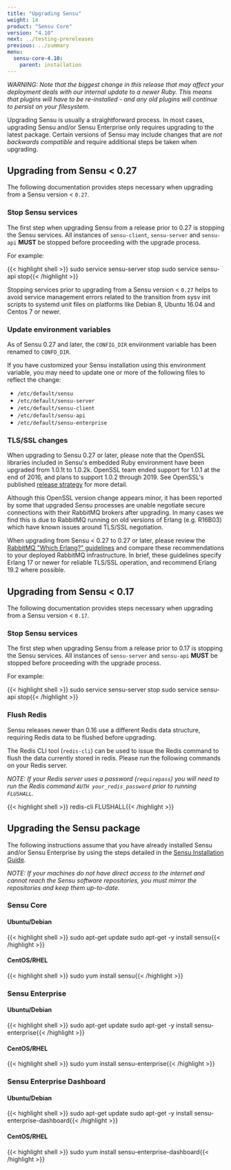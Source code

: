 ```yaml
---
title: "Upgrading Sensu"
weight: 14
product: "Sensu Core"
version: "4.10"
next: ../testing-prereleases
previous: ../summary
menu:
  sensu-core-4.10:
    parent: installation
---
```


_WARNING: Note that the biggest change in this release that may affect your
deployment deals with our internal update to a newer Ruby. This means
that plugins will have to be re-installed - and any old plugins will
continue to persist on your filesystem._

Upgrading Sensu is usually a straightforward process. In most cases,
upgrading Sensu and/or Sensu Enterprise only requires upgrading to the
latest package. Certain versions of Sensu may include changes that are
*not backwards compatible* and require additional steps be taken when
upgrading.

## Upgrading from Sensu < 0.27

The following documentation provides steps necessary when upgrading
from a Sensu version < `0.27`.

### Stop Sensu services

The first step when upgrading Sensu from a release prior to 0.27 is
stopping the Sensu services. All instances of `sensu-client`,
`sensu-server` and `sensu-api` **MUST** be stopped before proceeding
with the upgrade process.

For example:

{{< highlight shell >}}
sudo service sensu-server stop
sudo service sensu-api stop{{< /highlight >}}

Stopping services prior to upgrading from a Sensu version < `0.27`
helps to avoid service management errors related to the transition
from sysv init scripts to systemd unit files on platforms like Debian
8, Ubuntu 16.04 and Centos 7 or newer.

### Update environment variables

As of Sensu 0.27 and later, the `CONFIG_DIR` environment variable has been
renamed to `CONFD_DIR`.

If you have customized your Sensu installation using this environment variable,
you may need to update one or more of the following files to reflect the change:

  *  `/etc/default/sensu`
  *  `/etc/default/sensu-server`
  *  `/etc/default/sensu-client`
  *  `/etc/default/sensu-api`
  *  `/etc/default/sensu-enterprise`

### TLS/SSL changes

When upgrading to Sensu 0.27 or later, please note that the OpenSSL libraries
included in Sensu's embedded Ruby environment have been upgraded from 1.0.1t to
1.0.2k. OpenSSL team ended support for 1.0.1 at the end of 2016, and plans to
support 1.0.2 through 2019. See OpenSSL's published [release
strategy][openssl-release-strat] for more detail.

Although this OpenSSL version change appears minor, it has been reported by some
that upgraded Sensu processes are unable negotiate secure connections with their
RabbitMQ brokers after upgrading. In many cases we find this is due to RabbitMQ
running on old versions of Erlang (e.g. R16B03) which have known issues around
TLS/SSL negotiation.

When upgrading from Sensu < 0.27 to 0.27 or later, please review the [RabbitMQ
"Which Erlang?" guidelines][which-erlang] and compare these recommendations to
your deployed RabbitMQ infrastructure. In brief, these guidelines specify Erlang
17 or newer for reliable TLS/SSL operation, and recommend Erlang 19.2 where
possible.

## Upgrading from Sensu < 0.17

The following documentation provides steps necessary when upgrading
from a Sensu version < `0.17`.

### Stop Sensu services

The first step when upgrading Sensu from a release prior to 0.17 is
stopping the Sensu services. All instances of `sensu-server` and
`sensu-api` **MUST** be stopped before proceeding with the upgrade
process.

For example:

{{< highlight shell >}}
sudo service sensu-server stop
sudo service sensu-api stop{{< /highlight >}}

### Flush Redis

Sensu releases newer than 0.16 use a different Redis data structure,
requiring Redis data to be flushed before upgrading.

The Redis CLI tool (`redis-cli`) can be used to issue the Redis
command to flush the data currently stored in redis. Please run the
following commands on your Redis server.

_NOTE: If your Redis server uses a password (`requirepass`) you will
need to run the Redis command `AUTH your_redis_password` prior to
running `FLUSHALL`._

{{< highlight shell >}}
redis-cli
FLUSHALL{{< /highlight >}}

## Upgrading the Sensu package

The following instructions assume that you have already installed
Sensu and/or Sensu Enterprise by using the steps detailed in the
[Sensu Installation Guide](overview).

_NOTE: If your machines do not have direct access to the internet and
cannot reach the Sensu software repositories, you must mirror the
repositories and keep them up-to-date._

### Sensu Core

#### Ubuntu/Debian

{{< highlight shell >}}
sudo apt-get update
sudo apt-get -y install sensu{{< /highlight >}}

#### CentOS/RHEL

{{< highlight shell >}}
sudo yum install sensu{{< /highlight >}}

### Sensu Enterprise

#### Ubuntu/Debian

{{< highlight shell >}}
sudo apt-get update
sudo apt-get -y install sensu-enterprise{{< /highlight >}}

#### CentOS/RHEL

{{< highlight shell >}}
sudo yum install sensu-enterprise{{< /highlight >}}

### Sensu Enterprise Dashboard

#### Ubuntu/Debian

{{< highlight shell >}}
sudo apt-get update
sudo apt-get -y install sensu-enterprise-dashboard{{< /highlight >}}

#### CentOS/RHEL

{{< highlight shell >}}
sudo yum install sensu-enterprise-dashboard{{< /highlight >}}

[openssl-release-strat]: https://www.openssl.org/policies/releasestrat.html
[which-erlang]: https://www.rabbitmq.com/which-erlang.html
